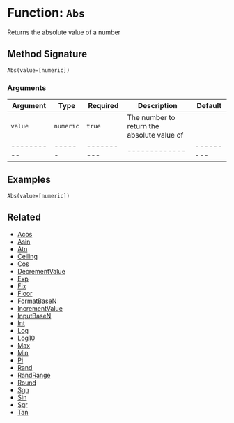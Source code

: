[comment]: # (Note: This documentation is generated dynamically in the build process.  To modify the contents, change the javadoc on the _invoke method of the BIF class)

# Function: `Abs`

Returns the absolute value of a number

## Method Signature
```
Abs(value=[numeric])
```
### Arguments

| Argument | Type | Required | Description | Default |
|----------|------|----------|-------------|---------|
| `value` | `numeric` | `true` | The number to return the absolute value of | |
|----------|------|----------|-------------|---------|



## Examples

```
Abs(value=[numeric])
```

## Related
  * [Acos](Acos.md)
  * [Asin](Asin.md)
  * [Atn](Atn.md)
  * [Ceiling](Ceiling.md)
  * [Cos](Cos.md)
  * [DecrementValue](DecrementValue.md)
  * [Exp](Exp.md)
  * [Fix](Fix.md)
  * [Floor](Floor.md)
  * [FormatBaseN](FormatBaseN.md)
  * [IncrementValue](IncrementValue.md)
  * [InputBaseN](InputBaseN.md)
  * [Int](Int.md)
  * [Log](Log.md)
  * [Log10](Log10.md)
  * [Max](Max.md)
  * [Min](Min.md)
  * [Pi](Pi.md)
  * [Rand](Rand.md)
  * [RandRange](RandRange.md)
  * [Round](Round.md)
  * [Sgn](Sgn.md)
  * [Sin](Sin.md)
  * [Sqr](Sqr.md)
  * [Tan](Tan.md)

